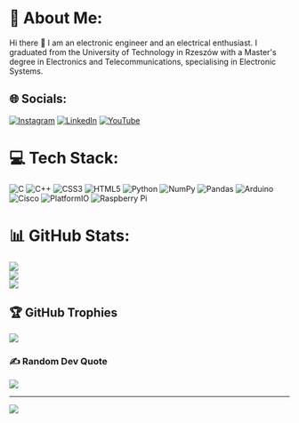 # 💫 About Me:
Hi there 👋
I am an electronic engineer and an electrical enthusiast. I graduated from the University of Technology in Rzeszów with a Master's degree in Electronics and Telecommunications, specialising in Electronic Systems.

## 🌐 Socials:
[![Instagram](https://img.shields.io/badge/Instagram-%23E4405F.svg?logo=Instagram&logoColor=white)](https://instagram.com/https://www.instagram.com/szczytu/) [![LinkedIn](https://img.shields.io/badge/LinkedIn-%230077B5.svg?logo=linkedin&logoColor=white)](https://linkedin.com/in/in/paweł-wróbel-965a1b2b4) [![YouTube](https://img.shields.io/badge/YouTube-%23FF0000.svg?logo=YouTube&logoColor=white)](https://youtube.com/@www.youtube.com/@szczytuakapawulonik1123) 

# 💻 Tech Stack:
![C](https://img.shields.io/badge/c-%2300599C.svg?style=for-the-badge&logo=c&logoColor=white) ![C++](https://img.shields.io/badge/c++-%2300599C.svg?style=for-the-badge&logo=c%2B%2B&logoColor=white) ![CSS3](https://img.shields.io/badge/css3-%231572B6.svg?style=for-the-badge&logo=css3&logoColor=white) ![HTML5](https://img.shields.io/badge/html5-%23E34F26.svg?style=for-the-badge&logo=html5&logoColor=white) ![Python](https://img.shields.io/badge/python-3670A0?style=for-the-badge&logo=python&logoColor=ffdd54) ![NumPy](https://img.shields.io/badge/numpy-%23013243.svg?style=for-the-badge&logo=numpy&logoColor=white) ![Pandas](https://img.shields.io/badge/pandas-%23150458.svg?style=for-the-badge&logo=pandas&logoColor=white) ![Arduino](https://img.shields.io/badge/-Arduino-00979D?style=for-the-badge&logo=Arduino&logoColor=white) ![Cisco](https://img.shields.io/badge/cisco-%23049fd9.svg?style=for-the-badge&logo=cisco&logoColor=black) ![PlatformIO](https://img.shields.io/badge/PlatformIO-%23222.svg?style=for-the-badge&logo=platformio&logoColor=%23f5822a) ![Raspberry Pi](https://img.shields.io/badge/-Raspberry_Pi-C51A4A?style=for-the-badge&logo=Raspberry-Pi)
# 📊 GitHub Stats:
![](https://github-readme-stats.vercel.app/api?username=Szczytu&theme=holi&hide_border=false&include_all_commits=false&count_private=false)<br/>
![](https://github-readme-streak-stats.herokuapp.com/?user=Szczytu&theme=holi&hide_border=false)<br/>
![](https://github-readme-stats.vercel.app/api/top-langs/?username=Szczytu&theme=holi&hide_border=false&include_all_commits=false&count_private=false&layout=compact)

## 🏆 GitHub Trophies
![](https://github-profile-trophy.vercel.app/?username=Szczytu&theme=radical&no-frame=false&no-bg=true&margin-w=4)

### ✍️ Random Dev Quote
![](https://quotes-github-readme.vercel.app/api?type=horizontal&theme=radical)

---
[![](https://visitcount.itsvg.in/api?id=Szczytu&icon=0&color=0)](https://visitcount.itsvg.in)

<!-- Proudly created with GPRM ( https://gprm.itsvg.in ) -->
